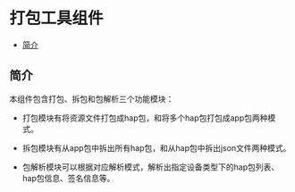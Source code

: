 # 打包工具组件<a name="ZH-CH_TOPIC_0000001126664311"></a>

-   [简介](#section11660541593)

## 简介<a name="section11660541593"></a>

本组件包含打包、拆包和包解析三个功能模块：

-   打包模块有将资源文件打包成hap包，和将多个hap包打包成app包两种模式。
-   拆包模块有从app包中拆出所有hap包，和从hap包中拆出json文件两种模式。

-   包解析模块可以根据对应解析模式，解析出指定设备类型下的hap包列表、hap包信息、签名信息等。